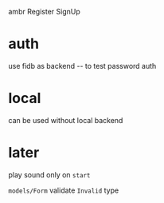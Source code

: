 ambr Register SignUp

# auth

use fidb as backend -- to test password auth

# local

can be used without local backend

# later

play sound only on `start`

`models/Form` validate `Invalid` type
